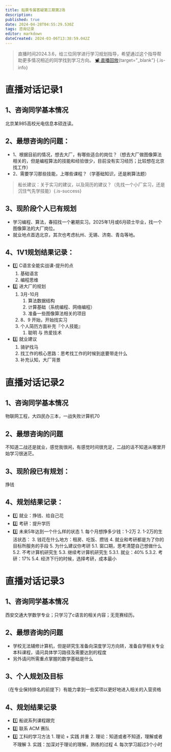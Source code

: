 ```yaml
---
title: 船票专属答疑第三期第2场
description: 
published: true
date: 2024-04-28T04:55:29.530Z
tags: 咨询记录
editor: markdown
dateCreated: 2024-03-06T13:38:59.042Z
---
```


> 直播时间2024.3.6，给三位同学进行学习规划指导，希望通过这个指导帮助更多情况相近的同学找到学习方向。
> [📽 直播回放](https://www.haizeix.com/open/course/5){target="_blank"}
{.is-info}

# 直播对话记录1
## 1、咨询同学基本情况
北京某985高校光电信息本硕连读。
## 2、最想咨询的问题：
- 1、根据目前的情况，想去大厂，有哪些适合的岗位？（想去大厂做图像算法相关的，但是编程算法的技能和经验很少，目前没有实习经历；比较想在北京找工作）
- 2、需要学习那些技能，上哪些课程？（学基础知识，还是刷算法题）

> 船长建议：关于实习的建议，以及简历的建议？（先找一个小厂实习，还是沉住气先学技能）{.is-success}

## 3、现阶段个人已有规划

- 学习编程、算法，春招找一个暑期实习。2025年1月或6月硕士毕业，找一个图像算法的大厂岗位。
- 就业地点首选北京，其次也考虑杭州、无锡、济南、青岛等地。

## 4、1V1规划结果记录：

- :one:  C语言全能实战课-提升的点
    1. 基础语言
    2. 编程思维
- :two: 进大厂的规划
    1. 3月-10月
        1. 算法数据结构
        2. 计算基础（系统编程、网络编程）
        3. 准备一些图像算法相关的项目
    2. 8、9 开始，开始找实习
    3. 个人简历方面补充『个人技能』
        1. 聪明 与 热爱技术
- :three: 就业建议
    1. 骑驴找马
    2. 找工作的核心思路：思考找工作的时候到底要带走什么
    3. 补充认知，大厂背景

# 直播对话记录2
## 1、咨询同学基本情况   
物联网工程，大四民办三本，一战失败计算机70
    
## 2、最想咨询的问题
不知道二战还是就业，感觉我很闲，有感觉时间很充足，二战的话不知道从哪里开始学习很迷茫。
    
## 3、现阶段已有规划：
挣钱
    
## 4、规划结果记录：
- :one: 就业：挣钱、给自己花
- :two: 考研：提升学历
- :three: 未来5年达到一个什么样的状态
        1. 每个月想挣多少钱：1-2万
        2. 1-2万的生活状态：
        3. 钱花在什么地方：租房、吃饭、攒钱
				4. 就业和考研都是为了你的目标所服务的手段
    		5. 为什么建议你考研
        5.1. 窗口期，思考清楚自己想做什么
        5.2. 不考计算机研究生
        5.3. 继续考计算机研究生
            5.3.1. 就业：40%
            5.3.2. 考研：17%
        5.4. 经济下行的时候，选择考研，成本最小

# 直播对话记录3
    
## 1、咨询同学基本情况
西安交通大学数学专业；只学习了c语言的相关内容；无竞赛经历。
## 2、最想咨询的问题
- 学校无法辅修计算机，但是研究生准备向深度学习方向转，准备自学相关专业本科课程，请问具体学习路径及需要达到的程度
- 另外请问所需重点掌握的数学基础是什么
## 3、个人规划及目标
（在专业保持排名的前提下）有能力拿到一些奖项以更好地进入相关的入营资格
    
## 4、规划结果记录
- :one: 船说系列课程跟完
- :two: 联系 ACM 赛队
- :three: 工科的学习方法
        1. 理论 + 实践 并重
        2. 理论：知道或者不知道，理解或者不理解
        3. 实践：加深对于理论的理解，熟练的过程
        4. 每次学习超过3个小时
        